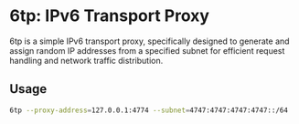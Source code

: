 # 6tp: IPv6 Transport Proxy

6tp is a simple IPv6 transport proxy, specifically designed to generate and assign random IP addresses from a specified subnet for efficient request handling and network traffic distribution.

## Usage

```bash
6tp --proxy-address=127.0.0.1:4774 --subnet=4747:4747:4747:4747::/64
```